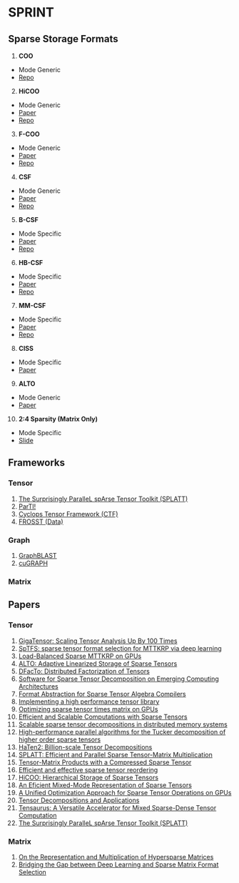 # SPRINT

## Sparse Storage Formats

1. **COO**
- Mode Generic
- [Repo](6https://github.com/hpcgarage/ParTI)

2. **HiCOO**
- Mode Generic
- [Paper](http://fruitfly1026.github.io/static/files/sc18-li.pdf)
- [Repo](https://github.com/hpcgarage/ParTI)

3. **F-COO**
- Mode Generic
- [Paper](https://par.nsf.gov/servlets/purl/10049150)
- [Repo](https://github.com/kobeliu85/mttkrp-gpu)

4. **CSF**
- Mode Generic
- [Paper](https://par.nsf.gov/servlets/purl/10049150)
- [Repo](https://github.com/ShadenSmith/splatt)

5. **B-CSF**
- Mode Specific
- [Paper](https://arxiv.org/pdf/1904.03329.pdf)
- [Repo](https://github.com/isratnisa/B-CSF)

6. **HB-CSF**
- Mode Specific
- [Paper](https://arxiv.org/pdf/1904.03329.pdf)
- [Repo](https://github.com/isratnisa/B-CSF)

7. **MM-CSF**
- Mode Specific
- [Paper](https://dl.acm.org/doi/pdf/10.1145/3295500.3356216)
- [Repo](https://github.com/isratnisa/MM-CSF)

8. **CISS**
- Mode Specific
- [Paper](https://www.csl.cornell.edu/~zhiruz/pdfs/tensaurus-hpca2020.pdf)

9. **ALTO**
- Mode Generic
- [Paper](https://arxiv.org/pdf/2102.10245.pdf)

10. **2:4 Sparsity (Matrix Only)**
- Mode Specific
- [Slide](https://drive.google.com/file/d/1ORZ_arxlqMYiD-_eSRjRyY0Wdmpu4eZG/view)

## Frameworks

### Tensor
1. [The Surprisingly ParalleL spArse Tensor Toolkit (SPLATT)](https://github.com/ShadenSmith/splatt)
2. [ParTI!](https://github.com/hpcgarage/ParTI)
3. [Cyclops Tensor Framework (CTF)](https://github.com/cyclops-community/ctf)
4. [FROSST (Data)](http://frostt.io/)

### Graph
1. [GraphBLAST](https://github.com/gunrock/graphblast)
2. [cuGRAPH](https://github.com/rapidsai/cugraph)

### Matrix

## Papers

### Tensor

1. [GigaTensor: Scaling Tensor Analysis Up By 100 Times](https://www.cs.cmu.edu/~christos/PUBLICATIONS/kdd12-gigatensor.pdf)
2. [SpTFS: sparse tensor format selection for MTTKRP via deep learning](https://dl.acm.org/doi/abs/10.5555/3433701.3433724)
3. [Load-Balanced Sparse MTTKRP on GPUs](https://arxiv.org/pdf/1904.03329.pdf)
4. [ALTO: Adaptive Linearized Storage of Sparse Tensors](https://arxiv.org/pdf/2102.10245.pdf)
5. [DFacTo: Distributed Factorization of Tensors](https://arxiv.org/pdf/1406.4519.pdf)
6. [Software for Sparse Tensor Decomposition on Emerging Computing Architectures](https://arxiv.org/pdf/1809.09175.pdf)
7. [Format Abstraction for Sparse Tensor Algebra Compilers](https://arxiv.org/pdf/1804.10112.pdf)
1. [Implementing a high performance tensor library](https://downloads.hindawi.com/journals/sp/2003/205264.pdf)
1. [Optimizing sparse tensor times matrix on GPUs](https://www.sciencedirect.com/science/article/abs/pii/S0743731518305161)
1. [Efficient and Scalable Computations with Sparse Tensors](http://www.ieee-hpec.org/2012/index_htm_files/Baskaranpaper.pdf)
1. [Scalable sparse tensor decompositions in distributed memory systems](https://hal.inria.fr/hal-01148202v2/document)
1. [High-performance parallel algorithms for the Tucker decomposition of higher order sparse tensors](https://hal.inria.fr/hal-01219316/document)
1. [HaTen2: Billion-scale Tensor Decompositions](https://www.cs.ucr.edu/~epapalex/papers/haten2_icde2015.pdf)
1. [SPLATT: Efficient and Parallel Sparse Tensor-Matrix Multiplication](https://conservancy.umn.edu/bitstream/handle/11299/215973/15-008.pdf;jsessionid=0DB8D6E0AE1089BFB9B6C410AA9F1A3F?sequence=1)
1. [Tensor-Matrix Products with a Compressed Sparse Tensor](https://dl.acm.org/doi/pdf/10.1145/2833179.2833183)
1. [Efficient and effective sparse tensor reordering](https://hal.inria.fr/hal-02306569/document)
1. [HiCOO: Hierarchical Storage of Sparse Tensors](http://fruitfly1026.github.io/static/files/sc18-li.pdf)
1. [An Eficient Mixed-Mode Representation of Sparse Tensors](https://par.nsf.gov/servlets/purl/10172913)
1. [A Unified Optimization Approach for Sparse Tensor Operations on GPUs](https://par.nsf.gov/servlets/purl/10049150)
1. [Tensor Decompositions and Applications](https://www.kolda.net/publication/TensorReview.pdf)
1. [Tensaurus: A Versatile Accelerator for Mixed Sparse-Dense Tensor Computation](https://www.csl.cornell.edu/~zhiruz/pdfs/tensaurus-hpca2020.pdf)
1. [The Surprisingly ParalleL spArse Tensor Toolkit (SPLATT)](https://github.com/ShadenSmith/splatt)

### Matrix
1. [On the Representation and Multiplication of Hypersparse Matrices](https://crd.lbl.gov/assets/pubs_presos/hypersparse-ipdps08.pdf)
2. [Bridging the Gap between Deep Learning and Sparse Matrix Format Selection](https://people.engr.ncsu.edu/xshen5/Publications/ppopp18.pdf)
